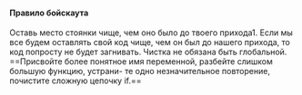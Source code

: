 #### Правило бойскаута
Оставь место стоянки чище, чем оно было до твоего прихода1.
Если мы все будем оставлять свой код чище, чем он был до нашего прихода, то
код попросту не будет загнивать. Чистка не обязана быть глобальной. ==Присвойте
более понятное имя переменной, разбейте слишком большую функцию, устрани-
те одно незначительное повторение, почистите сложную цепочку if.==
